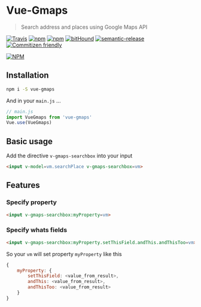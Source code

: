 # Vue-Gmaps
> Search address and places using Google Maps API

[![Travis](https://img.shields.io/travis/Ridermansb/vue-gmaps.svg?maxAge=2592000?style=flat-square)](https://travis-ci.org/Ridermansb/vue-gmaps) [![npm](https://img.shields.io/npm/v/vue-gmaps.svg?maxAge=2592000?style=flat-square)](https://www.npmjs.com/package/vue-gmaps)
[![npm](https://img.shields.io/npm/dm/vue-gmaps.svg?maxAge=2592000?style=flat-square)](https://www.npmjs.com/package/vue-gmaps)
[![bitHound](https://img.shields.io/bithound/dependencies/github/ridermansb/vue-gmaps.svg?maxAge=2592000?style=flat-square)](https://www.bithound.io/github/Ridermansb/vue-gmaps) [![semantic-release](https://img.shields.io/badge/%20%20%F0%9F%93%A6%F0%9F%9A%80-semantic--release-e10079.svg?style=flat-square)](https://github.com/semantic-release/semantic-release) [![Commitizen friendly](https://img.shields.io/badge/commitizen-friendly-brightgreen.svg)](http://commitizen.github.io/cz-cli/)    

[![NPM](https://nodei.co/npm/vue-gmaps.png?downloads=true&compact=true)](https://nodei.co/npm/vue-gmaps/)

## Installation

```bash
npm i -S vue-gmaps
```

And in your `main.js` ...

```javascript
// main.js
import VueGmaps from 'vue-gmaps'
Vue.use(VueGmaps)
```
## Basic usage

Add the directive `v-gmaps-searchbox` into your input

```html
<input v-model=vm.searchPlace v-gmaps-searchbox=vm>
```

## Features

### Specify property

```html
<input v-gmaps-searchbox:myProperty=vm>
```

### Specify whats fields

```html
<input v-gmaps-searchbox:myProperty.setThisField.andThis.andThisToo=vm>
```

So your `vm` will set property `myProperty` like this

```javascript
{
    myProperty: {
        setThisField: <value_from_result>,
        andThis: <value_from_result>,
        andThisToo: <value_from_result>
    }
}
```
